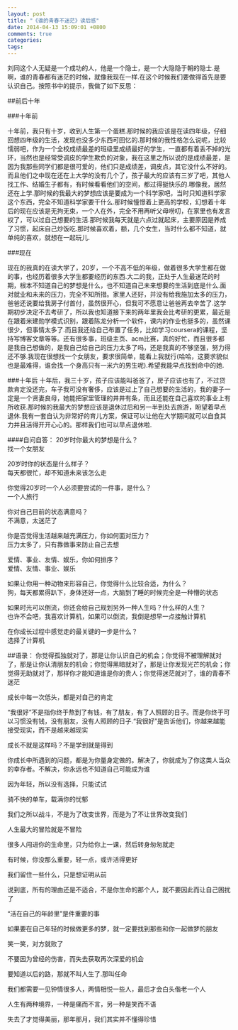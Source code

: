 ```yaml
---
layout: post
title: "《谁的青春不迷茫》读后感"
date: 2014-04-13 15:09:01 +0800
comments: true
categories: 
tags: 
---
```


刘同这个人无疑是一个成功的人，他是一个隐士，是一个大隐隐于朝的隐士.是啊，谁的青春都有迷茫的时候，就像我现在一样.在这个时候我们要做得首先是要认识自己。按照书中的提示，我做了如下反思：
<!--more-->
##前后十年

###十年前

十年前，我只有十岁，收到人生第一个蛋糕.那时候的我应该是在读四年级，仔细回想四年级的生活，发现也没多少东西可回忆的.那时候的我性格怎么说呢，比较懦弱吧，作为一个全校成绩最差的班级里成绩最好的学生，一直都有着丢不掉的光环，当然也是经常受调皮的学生欺负的对象，我在这里之所以说的是成绩最差，是因为我那些同学们都是很可爱的，他们只是成绩差，调皮点，其它没什么不好的。而且他们之中现在还在上大学的没有几个了，孩子最大的应该有三岁了吧，其他人找工作、结婚生子都有，有时候看看他们的空间，都过得挺快乐的.哪像我，居然还在上学.那时候的我最大的梦想应该是要成为一个科学家吧，当时只知道科学家这个东西，完全不知道科学家要干什么.那时候憧憬着上更高的学校，幻想着十年后的现在应该是无拘无束，一个人在外，完全不用再听父母唠叨，在家里也有发言权了，可以过自己想要的生活.那时候我每天就是六点过就起床，主要原因是养成了习惯，起床自己炒饭吃.那时候喜欢着，额，几个女生，当时什么都不知道，就单纯的喜欢，就想在一起玩儿.

###现在

现在的我真的在读大学了，20岁，一个不高不低的年级，做着很多大学生都在做的事，也经历着很多大学生都要经历的东西.大二的我，正处于人生最迷茫的时期，根本不知道自己的梦想是什么，也不知道自己未来想要的生活到底是什么.面对就业和未来的压力，完全不知所措。家里人还好，并没有给我施加太多的压力，爸爸还说要给我房子付首付，虽然很开心，但我可不愿意让爸爸再去辛苦了.这学期初步决定不去考研了，所以我也知道接下来的两年里我会比考研的更累，最近是在跟着米建勋学模式识别，跟着陈龙分析一个软件，课内的作业也挺多的，虽然课很少，但事情太多了.而且我还给自己布置了任务，比如学习coursera的课程，坚持写博客文章等等。还有很多事，班级主页、acm比赛，真的好忙，而且很多都是我自己想做的，是我自己给自己的压力太多了吗，还是我真的不够坚强，努力得还不够.我现在很想找一个女朋友，要求很简单，能看上我就行(哈哈，这要求貌似也是最难得，谁会找一个身高只有一米六的男生呢).希望我能早点找到命中的她.

###十年后
十年后，我三十岁，孩子应该能叫爸爸了，房子应该也有了，不过贷款肯定没还完，车子我可没有奢侈，应该是过上了自己想要的生活的，我的妻子一定是一个贤妻良母，她能把家里管理的井井有条，而且还能在自己喜欢的事业上有所收获.那时候的我最大的梦想应该是退休过后和另一半到处去旅游，盼望着早点退休.我有一套自认为非常好的育儿方案，保证可以让他在大学期间就可以自食其力并且活得开开心心的。那样我们也可以早点退休啦.

####自问自答：
20岁时你最大的梦想是什么？  
找一个女朋友

20岁时你的状态是什么样子？  
每天都很忙，却不知道未来该怎么走

你觉得20岁时一个人必须要尝试的一件事，是什么？  
一个人旅行

你对自己目前的状态满意吗？  
不满意，太迷茫了

你是否觉得生活越来越充满压力，你如何面对压力？  
压力太多了，只有靠做事来防止自己去想 

爱情、事业、友情、娱乐，你如何排序？  
爱情、友情、事业、娱乐

如果让你用一种动物来形容自己，你觉得什么比较合适，为什么？  
狗，每天都累得趴下，身体还好一点，大脑到了睡的时候完全是一种懵的状态

如果时光可以倒流，你还会给自己规划另外一种人生吗？什么样的人生？  
也许不会吧，我喜欢计算机，如果可以倒流，我倒是想早一点接触计算机

在你成长过程中感觉走的最关键的一步是什么？  
选择了计算机

##语录：
你觉得孤独就对了，那是让你认识自己的机会；你觉得不被理解就对了，那是让你认清朋友的机会；你觉得黑暗就对了，那是让你发现光芒的机会；你觉得无助就对了，那样你才能知道谁是你的贵人；你觉得迷茫就对了，谁的青春不迷茫

成长中每一次低头，都是对自己的肯定

“我很好”不是指你终于熬到了有钱，有了朋友，有了人照顾的日子。而是你终于可以习惯没有钱，没有朋友，没有人照顾的日子.“我很好”是告诉他们，你越来越能接受现实，而不是越来越现实

成长不就是这样吗？不是学到就是得到

你成长中所遇到的问题，都是为你量身定做的。解决了，你就成为了你这类人当众的幸存者。不解决，你永远也不知道自己可能成为谁

因为年轻，所以没有选择，只能试试

骑不快的单车，载满你的忧郁

我们之所以战斗，不是为了改变世界，而是为了不让世界改变我们

人生最大的冒险就是不冒险

很多人闯进你的生命里，只为给你上一课，然后转身匆匆就走

有时候，你没那么重要，轻一点，或许活得更好

我们留住一些什么，只是想证明从前

说到底，所有的理由还是不适合，不是你生命的那个人，就不要因此而让自己困扰了

“活在自己的年龄里”是件重要的事

如果要在自己年轻的时候做更多的梦，就一定要找到那些和你一起做梦的朋友

笑一笑，对方就败了

不要因为曾经的伤害，而失去获取再次深爱的机会

要知道以后的路，那就不叫人生了.那叫任命

我们都需要一见钟情很多人，两情相悦一些人，最后才会白头偕老一个人

人生有两种境界，一种是痛而不言，另一种是笑而不语

失去了才觉得美丽，那年那月，我们其实并不懂得珍惜

